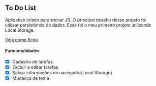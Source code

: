 ## To Do List

Aplicativo criado para treinar JS. O principal desafio desse projeto foi utilizar persistência de dados. Esse foi o meu primeiro projeto utilizando Local Storage.

[Veja como ficou](https://tettam.github.io/todoList-js/ "Veja como ficou")

#### Funcionalidades
- [x] Cadastro de tarefas.
- [x] Excluir e editar tarefas.
- [x] Salvar informações no navegador(Local Storage)
- [x] Mudança de tema